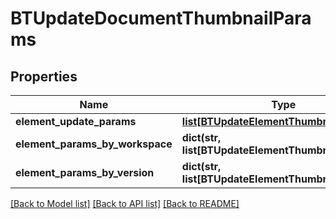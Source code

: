 # BTUpdateDocumentThumbnailParams

## Properties
Name | Type | Description | Notes
------------ | ------------- | ------------- | -------------
**element_update_params** | [**list[BTUpdateElementThumbnailParams]**](BTUpdateElementThumbnailParams.md) |  | [optional] 
**element_params_by_workspace** | **dict(str, list[BTUpdateElementThumbnailParams])** |  | [optional] 
**element_params_by_version** | **dict(str, list[BTUpdateElementThumbnailParams])** |  | [optional] 

[[Back to Model list]](../README.md#documentation-for-models) [[Back to API list]](../README.md#documentation-for-api-endpoints) [[Back to README]](../README.md)



